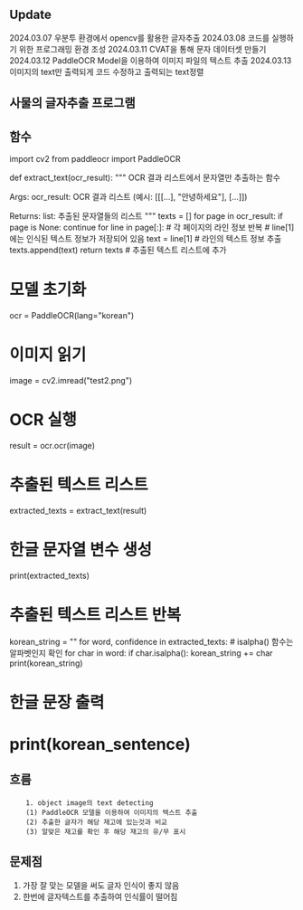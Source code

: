 ## Update
2024.03.07 우분투 환경에서 opencv를 활용한 글자추출
2024.03.08 코드를 실행하기 위한 프로그래밍 환경 조성
2024.03.11 CVAT을 통해 문자 데이터셋 만들기
2024.03.12 PaddleOCR Model을 이용하여 이미지 파일의 텍스트 추출
2024.03.13 이미지의 text만 출력되게 코드 수정하고 출력되는 text정렬

## 사물의 글자추출 프로그램


## 함수

import cv2
from paddleocr import PaddleOCR

def extract_text(ocr_result):
  """
  OCR 결과 리스트에서 문자열만 추출하는 함수

  Args:
      ocr_result: OCR 결과 리스트 (예시: [[[...], "안녕하세요"], [...]])

  Returns:
      list: 추출된 문자열들의 리스트
  """
  texts = []
  for page in ocr_result:
    if page is None:
      continue
    for line in page[:]: # 각 페이지의 라인 정보 반복
      # line[1]에는 인식된 텍스트 정보가 저장되어 있음
      text = line[1] # 라인의 텍스트 정보 추출
      texts.append(text)
  return texts # 추출된 텍스트 리스트에 추가

# 모델 초기화
ocr = PaddleOCR(lang="korean")

# 이미지 읽기
image = cv2.imread("test2.png")

# OCR 실행
result = ocr.ocr(image)

# 추출된 텍스트 리스트
extracted_texts = extract_text(result)

# 한글 문자열 변수 생성
print(extracted_texts)

# 추출된 텍스트 리스트 반복
korean_string = ""
for word, confidence in extracted_texts:
    # isalpha() 함수는 알파벳인지 확인
    for char in word:
        if char.isalpha():
            korean_string += char
print(korean_string)
# 한글 문장 출력
# print(korean_sentence)

## 흐름
    	1. object image의 text detecting
    	(1) PaddleOCR 모델을 이용하여 이미지의 텍스트 추출
    	(2) 추출한 글자가 해당 재고에 있는것과 비교
    	(3) 알맞은 재고를 확인 후 해당 재고의 유/무 표시
    	

## 문제점
1. 가장 잘 맞는 모델을 써도 글자 인식이 좋지 않음
2. 한번에 글자텍스트를 추출하여 인식률이 떨어짐
